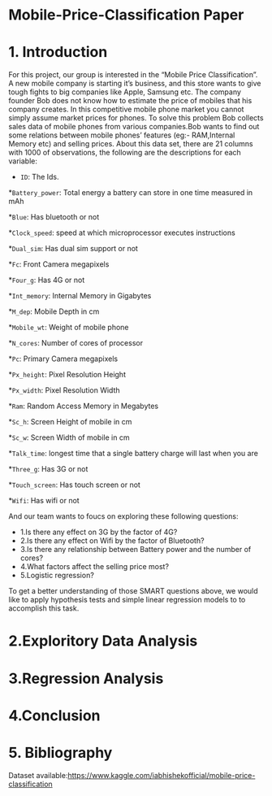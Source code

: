 # Mobile-Price-Classification Paper
# 1. Introduction
For this project, our group is interested in the “Mobile Price Classification”. A new mobile company is starting it’s business, and this store wants to give tough fights to big companies like Apple, Samsung etc. The company founder Bob does not know how to estimate the price of mobiles that his company creates. In this competitive mobile phone market you cannot simply assume market prices for phones. To solve this problem Bob collects sales data of mobile phones from various companies.Bob wants to find out some relations between mobile phones’ features (eg:- RAM,Internal Memory etc) and selling prices. 
About this data set, there are 21 columns with 1000 of observations, the following are the descriptions for each variable: 

* `ID`: The Ids.

*`Battery_power`: Total energy a battery can store in one time measured in mAh

*`Blue`: Has bluetooth or not

*`Clock_speed`: speed at which microprocessor executes instructions

*`Dual_sim`: Has dual sim support or not

*`Fc`: Front Camera megapixels

*`Four_g`: Has 4G or not

*`Int_memory`: Internal Memory in Gigabytes

*`M_dep`: Mobile Depth in cm

*`Mobile_wt`: Weight of mobile phone

*`N_cores`: Number of cores of processor

*`Pc`: Primary Camera megapixels

*`Px_height`: Pixel Resolution Height

*`Px_width`: Pixel Resolution Width

*`Ram`: Random Access Memory in Megabytes

*`Sc_h`: Screen Height of mobile in cm

*`Sc_w`: Screen Width of mobile in cm

*`Talk_time`: longest time that a single battery charge will last when you are

*`Three_g`: Has 3G or not

*`Touch_screen`: Has touch screen or not

*`Wifi`: Has wifi or not
 
And our team wants to foucs on exploring these following questions:
* 1.Is there any effect on 3G by the factor of 4G?
* 2.Is there any effect on Wifi by the factor of Bluetooth?
* 3.Is there any relationship between Battery power and the number of cores?
* 4.What factors affect the selling price most?
* 5.Logistic regression?

To get a better understanding of those SMART questions above, we would like to apply hypothesis tests and simple linear regression models to to accomplish this task.

# 2.Exploritory Data Analysis

# 3.Regression Analysis

# 4.Conclusion

# 5. Bibliography
Dataset available:https://www.kaggle.com/iabhishekofficial/mobile-price-classification
